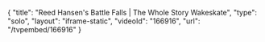 {
    "title": "Reed Hansen's Battle Falls | The Whole Story Wakeskate",
    "type": "solo",
    "layout": "iframe-static",
    "videoId": "166916",
    "url": "\/tvpembed\/166916"
}